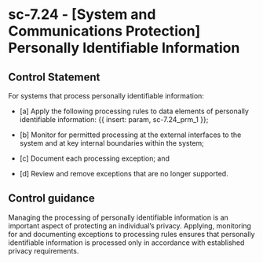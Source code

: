# sc-7.24 - \[System and Communications Protection\] Personally Identifiable Information

## Control Statement

For systems that process personally identifiable information:

- \[a\] Apply the following processing rules to data elements of personally identifiable information: {{ insert: param, sc-7.24_prm_1 }};

- \[b\] Monitor for permitted processing at the external interfaces to the system and at key internal boundaries within the system;

- \[c\] Document each processing exception; and

- \[d\] Review and remove exceptions that are no longer supported.

## Control guidance

Managing the processing of personally identifiable information is an important aspect of protecting an individual’s privacy. Applying, monitoring for and documenting exceptions to processing rules ensures that personally identifiable information is processed only in accordance with established privacy requirements.

